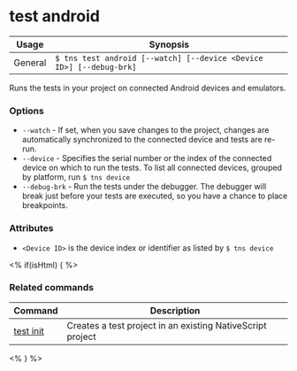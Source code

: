 test android
==========

Usage | Synopsis
------|-------
General | `$ tns test android [--watch] [--device <Device ID>] [--debug-brk]`

Runs the tests in your project on connected Android devices and emulators.

### Options
* `--watch` - If set, when you save changes to the project, changes are automatically synchronized to the connected device and tests are re-run.
* `--device` - Specifies the serial number or the index of the connected device on which to run the tests. To list all connected devices, grouped by platform, run `$ tns device`
* `--debug-brk` - Run the tests under the debugger. The debugger will break just before your tests are executed, so you have a chance to place breakpoints.

### Attributes
* `<Device ID>` is the device index or identifier as listed by `$ tns device`

<% if(isHtml) { %>
### Related commands
Command | Description
--------|------------
[test init](test-init.html) | Creates a test project in an existing NativeScript project
<% } %>
